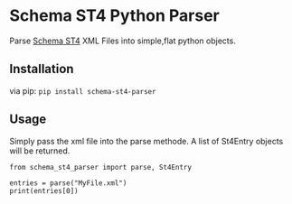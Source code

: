 # Schema ST4 Python Parser

Parse [Schema ST4](https://www.quanos-content-solutions.com/en/software/schema-st4) XML Files into simple,flat python objects.

## Installation

via pip: `pip install schema-st4-parser`

## Usage
Simply pass the xml file  into the parse methode. A list of St4Entry objects will be returned.

```pytohn
from schema_st4_parser import parse, St4Entry

entries = parse("MyFile.xml")
print(entries[0])
```
